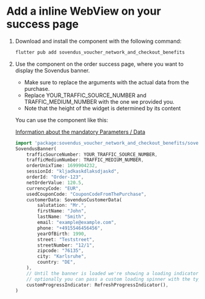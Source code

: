 # Add a inline WebView on your success page

1. Download and install the component with the following command:

   ```bash
   flutter pub add sovendus_voucher_network_and_checkout_benefits
   ```

2. Use the component on the order success page, where you want to display the Sovendus banner.

   - Make sure to replace the arguments with the actual data from the purchase.
   - Replace YOUR_TRAFFIC_SOURCE_NUMBER and TRAFFIC_MEDIUM_NUMBER with the one we provided you.
   - Note that the height of the widget is determined by its content

   You can use the component like this:

   [Information about the mandatory Parameters / Data](https://developer-hub.sovendus.com/Voucher-Network-Checkout-Benefits/Parameter)

   ```dart
   import 'package:sovendus_voucher_network_and_checkout_benefits/sovendus_voucher_network_and_checkout_benefits.dart';
   SovendusBanner(
       trafficSourceNumber: YOUR_TRAFFIC_SOURCE_NUMBER,
       trafficMediumNumber: TRAFFIC_MEDIUM_NUMBER,
       orderUnixTime: 1699904232,
       sessionId: "kljadkaskdlaksdjaskd",
       orderId: "Order-123",
       netOrderValue: 120.5,
       currencyCode: "EUR",
       usedCouponCode: "CouponCodeFromThePurchase",
       customerData: SovendusCustomerData(
           salutation: "Mr.",
           firstName: "John",
           lastName: "Smith",
           email: "example@example.com",
           phone: "+4915546456456",
           yearOfBirth: 1990,
           street: "Teststreet",
           streetNumber: "12/1",
           zipcode: "76135",
           city: "Karlsruhe",
           country: "DE",
       ),
       // Until the banner is loaded we're showing a loading indicator,
       // optionally you can pass a custom loading spinner with the type Widget
       customProgressIndicator: RefreshProgressIndicator(),
   )
   ```

